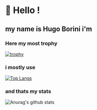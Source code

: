 # 👋 Hello !

## my name is Hugo Borini i'm



### Here my most trophy 

[![trophy](https://github-profile-trophy.vercel.app/?username=hugoborini&theme=onedark)](https://github.com/hugoborini/github-profile-trophy)


### i mostly use

[![Top Langs](https://github-readme-stats.vercel.app/api/top-langs/?username=hugoborini&langs_count=8)](https://github.com/hugoborini/github-readme-stats)

### and thats my stats
![Anurag's github stats](https://github-readme-stats.vercel.app/api?username=hugoborini&show_icons=true&theme=radical)